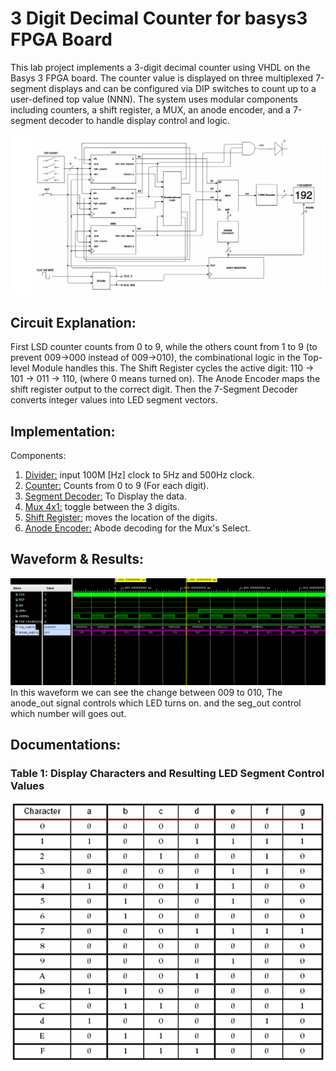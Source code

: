 #  3 Digit Decimal Counter for basys3 FPGA Board

This lab project implements a 3-digit decimal counter using VHDL on the Basys 3 FPGA board.
The counter value is displayed on three multiplexed 7-segment displays and can be configured via DIP switches to count up to a user-defined top value (NNN).
The system uses modular components including counters, a shift register, a MUX, an anode encoder, and a 7-segment decoder to handle display control and logic.

![Decimal Counter 3D Schematic](Images/Decimal_Counter_3D_Schematic.png)
## Circuit Explanation:
First LSD counter counts from 0 to 9, while the others count from 1 to 9 (to prevent 009->000 instead of 009->010),
the combinational logic in the Top-level Module handles this. 
The Shift Register cycles the active digit: 110 -> 101 -> 011 -> 110, (where 0 means turned on). 
The Anode Encoder maps the shift register output to the correct digit.
Then the 7-Segment Decoder converts integer values into LED segment vectors.

## Implementation:

Components:
1. [Divider:](new/Anode_encoder.vhd) input 100M [Hz] clock to 5Hz and 500Hz clock. 
2. [Counter:](new/counter.vhd) Counts from 0 to 9 (For each digit).
3. [Segment Decoder:](new/Seg_decoder.vhd) To Display the data.
4. [Mux 4x1:](new/Mux4x1.vhd) toggle between the 3 digits.
5. [Shift Register:](new/Shift_REG.vhd) moves the location of the digits.
6. [Anode Encoder:](new/Anode_encoder.vhd) Abode decoding for the Mux's Select.

## Waveform & Results:
![Waveform 1](Images/TestBenchWaveform.png)
In this waveform we can see the change between 009 to 010, The anode_out signal controls which LED turns on. and the seg_out control which number will goes out.

## Documentations:
### Table 1: Display Characters and Resulting LED Segment Control Values
![Table 1: Display Characters and Resulting LED Segment Control Values](Images/Display_Characters_and_Resulting_LED_Segment_Control_Values.png)
